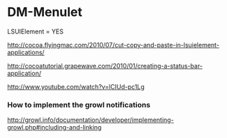 DM-Menulet
==========

LSUIElement = YES

http://cocoa.flyingmac.com/2010/07/cut-copy-and-paste-in-lsuielement-applications/

http://cocoatutorial.grapewave.com/2010/01/creating-a-status-bar-application/

http://www.youtube.com/watch?v=lCIUd-pc1Lg

### How to implement the growl notifications
http://growl.info/documentation/developer/implementing-growl.php#including-and-linking